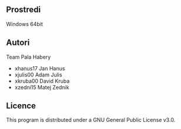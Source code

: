 Prostredi
---------

Windows 64bit

Autori
------

Team Pala Habery
- xhanus17 Jan Hanus 
- xjulis00 Adam Julis
- xkruba00 David Kruba 
- xzedni15 Matej Zednik 

Licence
-------

This program is distributed under a GNU General Public License v3.0.
